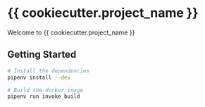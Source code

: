 # {{ cookiecutter.project_name }}
Welcome to {{ cookiecutter.project_name }}

## Getting Started
```bash
# Install the dependencies
pipenv install --dev

# Build the docker image
pipenv run invoke build
```
